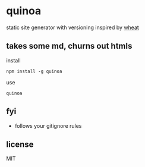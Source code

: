 # quinoa

static site generator with versioning inspired by [wheat](https://github.com/creationix/wheat)

## takes some md, churns out htmls

install

```
npm install -g quinoa
```

use

```shell
quinoa
```

## fyi

* follows your gitignore rules

## license
MIT
